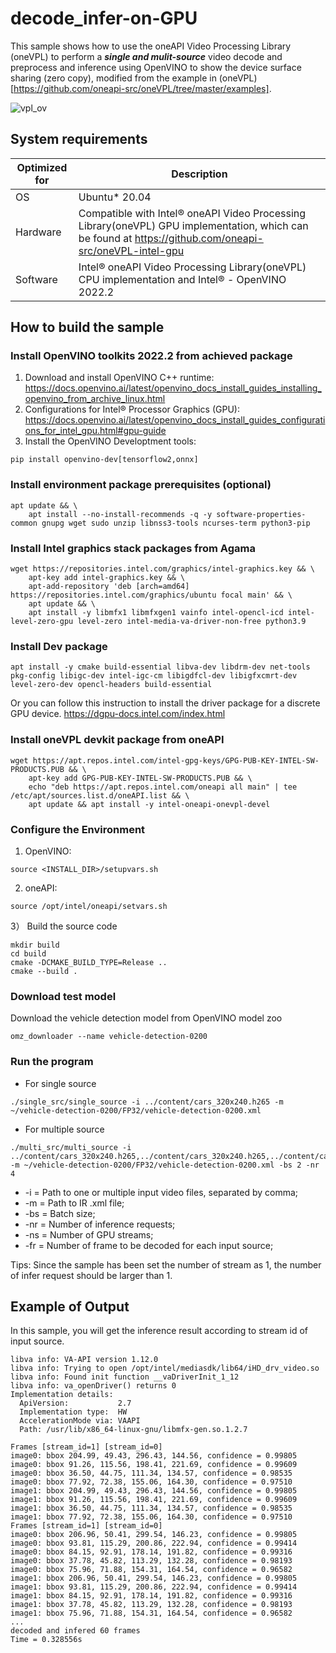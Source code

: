 # decode_infer-on-GPU
This sample shows how to use the oneAPI Video Processing Library (oneVPL) to perform a ***single and mulit-source*** video decode and preprocess and inference using OpenVINO to show the device surface sharing (zero copy), modified from the example in (oneVPL)[https://github.com/oneapi-src/oneVPL/tree/master/examples].

![vpl_ov](https://user-images.githubusercontent.com/91237924/201594545-16a056c0-8724-4562-a697-9d6eb46ab72b.png)

## System requirements

| Optimized for    | Description
|----------------- | ----------------------------------------
| OS               | Ubuntu* 20.04
| Hardware         | Compatible with Intel® oneAPI Video Processing Library(oneVPL) GPU implementation, which can be found at https://github.com/oneapi-src/oneVPL-intel-gpu 
| Software         | Intel® oneAPI Video Processing Library(oneVPL) CPU implementation and Intel® - OpenVINO 2022.2

## How to build the sample

### Install OpenVINO toolkits 2022.2 from achieved package
1) Download and install OpenVINO C++ runtime:
https://docs.openvino.ai/latest/openvino_docs_install_guides_installing_openvino_from_archive_linux.html
2) Configurations for Intel® Processor Graphics (GPU):
https://docs.openvino.ai/latest/openvino_docs_install_guides_configurations_for_intel_gpu.html#gpu-guide
3) Install the OpenVINO Developtment tools:
```shell
pip install openvino-dev[tensorflow2,onnx]
```

### Install environment package prerequisites (optional)
```shell
apt update && \
    apt install --no-install-recommends -q -y software-properties-common gnupg wget sudo unzip libnss3-tools ncurses-term python3-pip
```

### Install Intel graphics stack packages from Agama
```shell
wget https://repositories.intel.com/graphics/intel-graphics.key && \
    apt-key add intel-graphics.key && \
    apt-add-repository 'deb [arch=amd64] https://repositories.intel.com/graphics/ubuntu focal main' && \
    apt update && \
    apt install -y libmfx1 libmfxgen1 vainfo intel-opencl-icd intel-level-zero-gpu level-zero intel-media-va-driver-non-free python3.9
```

### Install Dev package
```shell
apt install -y cmake build-essential libva-dev libdrm-dev net-tools pkg-config libigc-dev intel-igc-cm libigdfcl-dev libigfxcmrt-dev level-zero-dev opencl-headers build-essential
```

Or you can follow this instruction to install the driver package for a discrete GPU device.
https://dgpu-docs.intel.com/index.html

### Install oneVPL devkit package from oneAPI
```shell
wget https://apt.repos.intel.com/intel-gpg-keys/GPG-PUB-KEY-INTEL-SW-PRODUCTS.PUB && \
    apt-key add GPG-PUB-KEY-INTEL-SW-PRODUCTS.PUB && \
    echo "deb https://apt.repos.intel.com/oneapi all main" | tee /etc/apt/sources.list.d/oneAPI.list && \
    apt update && apt install -y intel-oneapi-onevpl-devel  
```

### Configure the Environment
1) OpenVINO:
```shell
source <INSTALL_DIR>/setupvars.sh
```
2) oneAPI:
```shell
source /opt/intel/oneapi/setvars.sh
```

3） Build the source code
```
mkdir build
cd build
cmake -DCMAKE_BUILD_TYPE=Release ..
cmake --build .
```

### Download test model
Download the vehicle detection model from OpenVINO model zoo
```
omz_downloader --name vehicle-detection-0200
```

### Run the program
- For single source 
```
./single_src/single_source -i ../content/cars_320x240.h265 -m ~/vehicle-detection-0200/FP32/vehicle-detection-0200.xml 
```
- For multiple source 
```
./multi_src/multi_source -i ../content/cars_320x240.h265,../content/cars_320x240.h265,../content/cars_320x240.h265 -m ~/vehicle-detection-0200/FP32/vehicle-detection-0200.xml -bs 2 -nr 4
```

- -i = Path to one or multiple input video files, separated by comma;
- -m = Path to IR .xml file;
- -bs = Batch size;
- -nr = Number of inference requests;
- -ns = Number of GPU streams;
- -fr = Number of frame to be decoded for each input source;

Tips: Since the sample has been set the number of stream as 1, the number of infer request should be larger than 1.

## Example of Output
In this sample, you will get the inference result according to stream id of input source.
```
libva info: VA-API version 1.12.0
libva info: Trying to open /opt/intel/mediasdk/lib64/iHD_drv_video.so
libva info: Found init function __vaDriverInit_1_12
libva info: va_openDriver() returns 0
Implementation details:
  ApiVersion:           2.7  
  Implementation type:  HW
  AccelerationMode via: VAAPI
  Path: /usr/lib/x86_64-linux-gnu/libmfx-gen.so.1.2.7

Frames [stream_id=1] [stream_id=0]
image0: bbox 204.99, 49.43, 296.43, 144.56, confidence = 0.99805
image0: bbox 91.26, 115.56, 198.41, 221.69, confidence = 0.99609
image0: bbox 36.50, 44.75, 111.34, 134.57, confidence = 0.98535
image0: bbox 77.92, 72.38, 155.06, 164.30, confidence = 0.97510
image1: bbox 204.99, 49.43, 296.43, 144.56, confidence = 0.99805
image1: bbox 91.26, 115.56, 198.41, 221.69, confidence = 0.99609
image1: bbox 36.50, 44.75, 111.34, 134.57, confidence = 0.98535
image1: bbox 77.92, 72.38, 155.06, 164.30, confidence = 0.97510
Frames [stream_id=1] [stream_id=0]
image0: bbox 206.96, 50.41, 299.54, 146.23, confidence = 0.99805
image0: bbox 93.81, 115.29, 200.86, 222.94, confidence = 0.99414
image0: bbox 84.15, 92.91, 178.14, 191.82, confidence = 0.99316
image0: bbox 37.78, 45.82, 113.29, 132.28, confidence = 0.98193
image0: bbox 75.96, 71.88, 154.31, 164.54, confidence = 0.96582
image1: bbox 206.96, 50.41, 299.54, 146.23, confidence = 0.99805
image1: bbox 93.81, 115.29, 200.86, 222.94, confidence = 0.99414
image1: bbox 84.15, 92.91, 178.14, 191.82, confidence = 0.99316
image1: bbox 37.78, 45.82, 113.29, 132.28, confidence = 0.98193
image1: bbox 75.96, 71.88, 154.31, 164.54, confidence = 0.96582
...
decoded and infered 60 frames
Time = 0.328556s
```
